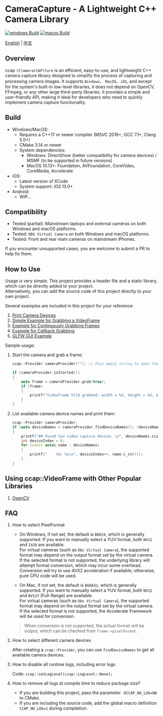 # CameraCapture - A Lightweight C++ Camera Library

[![windows Build](https://github.com/wysaid/CameraCapture/actions/workflows/windows-build.yml/badge.svg)](https://github.com/wysaid/CameraCapture/actions/workflows/windows-build.yml) [![macos Build](https://github.com/wysaid/CameraCapture/actions/workflows/macos-build.yml/badge.svg)](https://github.com/wysaid/CameraCapture/actions/workflows/macos-build.yml)

[English](./README.md) | [中文](./README.zh-CN.md)

## Overview

ccap `(C)amera(CAP)ture` is an efficient, easy-to-use, and lightweight C++ camera capture library designed to simplify the process of capturing and processing camera images. It supports `Windows`、 `MacOS`、`iOS`, and except for the system's built-in low-level libraries, it does not depend on OpenCV, FFmpeg, or any other large third-party libraries. It provides a simple and user-friendly API, making it ideal for developers who need to quickly implement camera capture functionality.

## Build

- Windows/MacOS:
  - Requires a C++17 or newer compiler (MSVC 2019+, GCC 7.1+, Clang 5.0+)
  - CMake 3.14 or newer
  - System dependencies:
    - Windows: DirectShow (better compatibility for camera devices) / MSMF (to be supported in future versions)
    - MacOS 10.13+: Foundation, AVFoundation, CoreVideo, CoreMedia, Accelerate
- iOS:
  - Latest version of XCode
  - System support: iOS 13.0+
- Android:
  - WIP...

## Compatibility

- Tested (partial): Mainstream laptops and external cameras on both Windows and macOS platforms.
- Tested: `OBS Virtual Camera` on both Windows and macOS platforms.
- Tested: Front and rear main cameras on mainstream iPhones.

If you encounter unsupported cases, you are welcome to submit a PR to help fix them.

## How to Use

Usage is very simple. This project provides a header file and a static library, which can be directly added to your project.  
Alternatively, you can add the source code of this project directly to your own project.

Several examples are included in this project for your reference:

1. [Print Camera Devices](./examples/desktop/0-print_camera.cpp)
2. [Simple Example for Grabbing a VideoFrame](./examples/desktop/1-minimal_example.cpp)
3. [Example for Continuously Grabbing Frames](./examples/desktop/2-capture_grab.cpp)
4. [Example for Callback Grabbing](./examples/desktop/3-capture_callback.cpp)
5. [GLFW GUI Example](./examples/desktop/4-example_with_glfw.cpp)

Sample usage:

1. Start the camera and grab a frame:

    ```cpp
    ccap::Provider cameraProvider(""); // Pass empty string to open the default camera

    if (cameraProvider.isStarted())
    {
        auto frame = cameraProvider.grab(true);
        if (frame)
        {
            printf("VideoFrame %lld grabbed: width = %d, height = %d, bytes: %d\n", frame->frameIndex, frame->width, frame->height, frame->sizeInBytes);
        }
    }
    ```

2. List available camera device names and print them:

    ```cpp
    ccap::Provider cameraProvider;
    if (auto deviceNames = cameraProvider.findDeviceNames(); !deviceNames.empty())
    {
        printf("## Found %zu video capture device: \n", deviceNames.size());
        int deviceIndex = 0;
        for (const auto& name : deviceNames)
        {
            printf("    %d: %s\n", deviceIndex++, name.c_str());
        }
    }
    ```

## Using ccap::VideoFrame with Other Popular Libraries

1. [OpenCV](include/ccap_opencv.h)

## FAQ

1. How to select PixelFormat

    - On Windows, if not set, the default is `BGR24`, which is generally supported. If you want to manually select a YUV format, both `NV12` and `I420` are available.  
    For virtual cameras (such as `Obs Virtual Camera`), the supported format may depend on the output format set by the virtual camera.  
    If the selected format is not supported, the underlying library will attempt format conversion, which may incur some overhead. Conversion will try to use AVX2 acceleration if available; otherwise, pure CPU code will be used.

    - On Mac, if not set, the default is `BGRA32`, which is generally supported. If you want to manually select a YUV format, both `NV12` and `NV12f` (Full-Range) are available.  
    For virtual cameras (such as `Obs Virtual Camera`), the supported format may depend on the output format set by the virtual camera.  
    If the selected format is not supported, the Accelerate Framework will be used for conversion.

    > When conversion is not supported, the actual format will be output, which can be checked from `frame->pixelFormat`.

2. How to select different camera devices

    After creating a `ccap::Provider`, you can use `findDeviceNames` to get all available camera devices.

3. How to disable all runtime logs, including error logs

    Code: `ccap::setLogLevel(ccap::LogLevel::None);`

4. How to remove all logs at compile time to reduce package size?

    - If you are building this project, pass the parameter `-DCCAP_NO_LOG=ON` to CMake.
    - If you are including the source code, add the global macro definition `CCAP_NO_LOG=1` during compilation.
